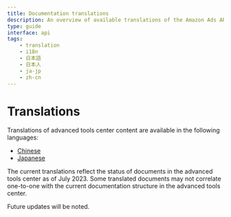 ```yaml
---
title: Documentation translations
description: An overview of available translations of the Amazon Ads API documentation.
type: guide
interface: api
tags:
    - translation
    - i18n
    - 日本語
    - 日本人
    - ja-jp
    - zh-cn
---
```


# Translations

Translations of advanced tools center content are available in the following languages:

- [Chinese](https://d3a0d0y2hgofx6.cloudfront.net/zh-cn/index.html)
- [Japanese](https://d3a0d0y2hgofx6.cloudfront.net/ja-jp/index.html)

The current translations reflect the status of documents in the advanced tools center as of July 2023. Some translated documents may not correlate one-to-one with the current documentation structure in the advanced tools center. 

Future updates will be noted.
